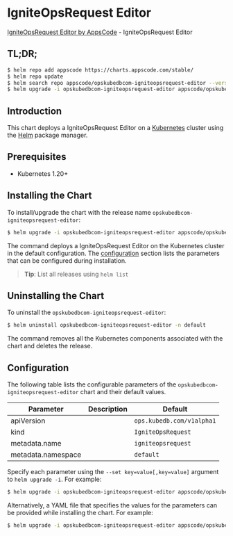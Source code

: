 # IgniteOpsRequest Editor

[IgniteOpsRequest Editor by AppsCode](https://appscode.com) - IgniteOpsRequest Editor

## TL;DR;

```bash
$ helm repo add appscode https://charts.appscode.com/stable/
$ helm repo update
$ helm search repo appscode/opskubedbcom-igniteopsrequest-editor --version=v0.27.0
$ helm upgrade -i opskubedbcom-igniteopsrequest-editor appscode/opskubedbcom-igniteopsrequest-editor -n default --create-namespace --version=v0.27.0
```

## Introduction

This chart deploys a IgniteOpsRequest Editor on a [Kubernetes](http://kubernetes.io) cluster using the [Helm](https://helm.sh) package manager.

## Prerequisites

- Kubernetes 1.20+

## Installing the Chart

To install/upgrade the chart with the release name `opskubedbcom-igniteopsrequest-editor`:

```bash
$ helm upgrade -i opskubedbcom-igniteopsrequest-editor appscode/opskubedbcom-igniteopsrequest-editor -n default --create-namespace --version=v0.27.0
```

The command deploys a IgniteOpsRequest Editor on the Kubernetes cluster in the default configuration. The [configuration](#configuration) section lists the parameters that can be configured during installation.

> **Tip**: List all releases using `helm list`

## Uninstalling the Chart

To uninstall the `opskubedbcom-igniteopsrequest-editor`:

```bash
$ helm uninstall opskubedbcom-igniteopsrequest-editor -n default
```

The command removes all the Kubernetes components associated with the chart and deletes the release.

## Configuration

The following table lists the configurable parameters of the `opskubedbcom-igniteopsrequest-editor` chart and their default values.

|     Parameter      | Description |               Default                |
|--------------------|-------------|--------------------------------------|
| apiVersion         |             | <code>ops.kubedb.com/v1alpha1</code> |
| kind               |             | <code>IgniteOpsRequest</code>        |
| metadata.name      |             | <code>igniteopsrequest</code>        |
| metadata.namespace |             | <code>default</code>                 |


Specify each parameter using the `--set key=value[,key=value]` argument to `helm upgrade -i`. For example:

```bash
$ helm upgrade -i opskubedbcom-igniteopsrequest-editor appscode/opskubedbcom-igniteopsrequest-editor -n default --create-namespace --version=v0.27.0 --set apiVersion=ops.kubedb.com/v1alpha1
```

Alternatively, a YAML file that specifies the values for the parameters can be provided while
installing the chart. For example:

```bash
$ helm upgrade -i opskubedbcom-igniteopsrequest-editor appscode/opskubedbcom-igniteopsrequest-editor -n default --create-namespace --version=v0.27.0 --values values.yaml
```
